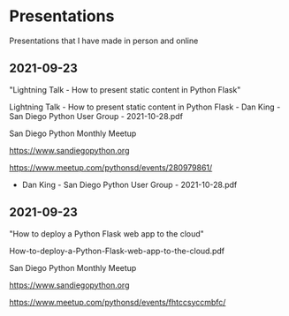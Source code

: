 # Presentations
Presentations that I have made in person and online

## 2021-09-23

"Lightning Talk - How to present static content in Python Flask"

Lightning Talk - How to present static content in Python Flask - Dan King - San Diego Python User Group - 2021-10-28.pdf

San Diego Python Monthly Meetup

https://www.sandiegopython.org

https://www.meetup.com/pythonsd/events/280979861/


 - Dan King - San Diego Python User Group - 2021-10-28.pdf

## 2021-09-23

"How to deploy a Python Flask web app to the cloud"

How-to-deploy-a-Python-Flask-web-app-to-the-cloud.pdf

San Diego Python Monthly Meetup

https://www.sandiegopython.org

https://www.meetup.com/pythonsd/events/fhtccsyccmbfc/


